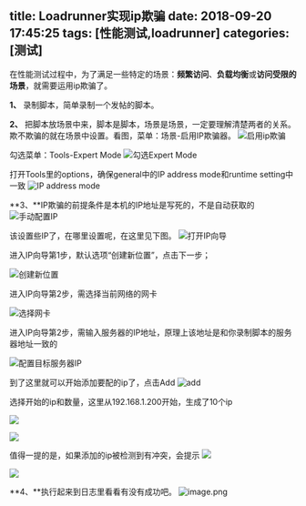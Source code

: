 title: Loadrunner实现ip欺骗
date: 2018-09-20 17:45:25
tags: [性能测试,loadrunner]
categories: [测试]
---


在性能测试过程中，为了满足一些特定的场景：**频繁访问**、**负载均衡**或**访问受限的场景**，就需要运用ip欺骗了。

**1、**  录制脚本，简单录制一个发帖的脚本。

<!--more-->

**2、** 把脚本放场景中来，脚本是脚本，场景是场景，一定要理解清楚两者的关系。欺不欺骗的就在场景中设置。看图，菜单：场景-启用IP欺骗器。
![启用ip欺骗](http://upload-images.jianshu.io/upload_images/2572206-e7e277d90279192c.png?imageMogr2/auto-orient/strip%7CimageView2/2/w/1240)

勾选菜单：Tools-Expert Mode
![勾选Expert Mode](http://upload-images.jianshu.io/upload_images/2572206-9659855edf786581.png?imageMogr2/auto-orient/strip%7CimageView2/2/w/1240)

打开Tools里的options，确保general中的IP address mode和runtime setting中一致
![IP address mode](http://upload-images.jianshu.io/upload_images/2572206-d31ebde54766214f.png?imageMogr2/auto-orient/strip%7CimageView2/2/w/1240)

**3、**IP欺骗的前提条件是本机的IP地址是写死的，不是自动获取的
![手动配置IP](http://upload-images.jianshu.io/upload_images/2572206-29e158b0ea442b20.png?imageMogr2/auto-orient/strip%7CimageView2/2/w/1240)

该设置些IP了，在哪里设置呢，在这里见下图。
![打开IP向导](http://upload-images.jianshu.io/upload_images/2572206-53fc23d34a3e8539.png?imageMogr2/auto-orient/strip%7CimageView2/2/w/1240)

进入IP向导第1步，默认选项“创建新位置”，点击下一步；

![创建新位置](http://upload-images.jianshu.io/upload_images/2572206-2749e17536687dc9.png?imageMogr2/auto-orient/strip%7CimageView2/2/w/1240)

进入IP向导第2步，需选择当前网络的网卡

![选择网卡](http://upload-images.jianshu.io/upload_images/2572206-842bb1f99047c347.png?imageMogr2/auto-orient/strip%7CimageView2/2/w/1240)

进入IP向导第2步，需输入服务器的IP地址，原理上该地址是和你录制脚本的服务器地址一致的

![配置目标服务器IP](http://upload-images.jianshu.io/upload_images/2572206-f9e783a4f7439ccd.png?imageMogr2/auto-orient/strip%7CimageView2/2/w/1240)


到了这里就可以开始添加要配的ip了，点击Add
![add](http://upload-images.jianshu.io/upload_images/2572206-79e4fdca98cf3791.png?imageMogr2/auto-orient/strip%7CimageView2/2/w/1240)


选择开始的ip和数量，这里从192.168.1.200开始，生成了10个ip

![](http://upload-images.jianshu.io/upload_images/2572206-01a25c29a32976ba.png?imageMogr2/auto-orient/strip%7CimageView2/2/w/1240)

![](http://upload-images.jianshu.io/upload_images/2572206-1e8114e3c7fec429.png?imageMogr2/auto-orient/strip%7CimageView2/2/w/1240)


值得一提的是，如果添加的ip被检测到有冲突，会提示
![](http://upload-images.jianshu.io/upload_images/2572206-9d29c22ebedbb9d0.png?imageMogr2/auto-orient/strip%7CimageView2/2/w/1240)

![](http://upload-images.jianshu.io/upload_images/2572206-73aa2f099d85093e.png?imageMogr2/auto-orient/strip%7CimageView2/2/w/1240)

**4、**执行起来到日志里看看有没有成功吧。
![image.png](http://upload-images.jianshu.io/upload_images/2572206-452a58404bbff8c7.png?imageMogr2/auto-orient/strip%7CimageView2/2/w/1240)


